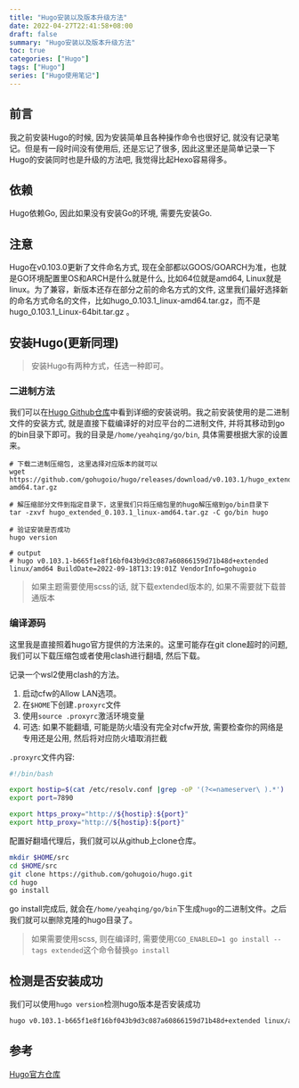 ```yaml
---
title: "Hugo安装以及版本升级方法"
date: 2022-04-27T22:41:58+08:00
draft: false
summary: "Hugo安装以及版本升级方法"
toc: true
categories: ["Hugo"]
tags: ["Hugo"]
series: ["Hugo使用笔记"]
---
```


## 前言

我之前安装Hugo的时候, 因为安装简单且各种操作命令也很好记, 就没有记录笔记。但是有一段时间没有使用后, 还是忘记了很多, 因此这里还是简单记录一下Hugo的安装同时也是升级的方法吧, 我觉得比起Hexo容易得多。

## 依赖

Hugo依赖Go, 因此如果没有安装Go的环境, 需要先安装Go.

## 注意

Hugo在v0.103.0更新了文件命名方式, 现在全部都以GOOS/GOARCH为准，也就是GO环境配置里OS和ARCH是什么就是什么, 比如64位就是amd64, Linux就是linux。为了兼容，新版本还存在部分之前的命名方式的文件, 这里我们最好选择新的命名方式命名的文件，比如hugo_0.103.1_linux-amd64.tar.gz，而不是hugo_0.103.1_Linux-64bit.tar.gz
。

## 安装Hugo(更新同理)

> 安装Hugo有两种方式，任选一种即可。

### 二进制方法

我们可以在[Hugo Github仓库](https://github.com/gohugoio/hugo)中看到详细的安装说明。我之前安装使用的是二进制文件的安装方式, 就是直接下载编译好的对应平台的二进制文件, 并将其移动到go的bin目录下即可。我的目录是`/home/yeahqing/go/bin`, 具体需要根据大家的设置来。

```shell
# 下载二进制压缩包, 这里选择对应版本的就可以
wget https://github.com/gohugoio/hugo/releases/download/v0.103.1/hugo_extended_0.103.1_linux-amd64.tar.gz

# 解压缩部分文件到指定目录下，这里我们只将压缩包里的hugo解压缩到go/bin目录下
tar -zxvf hugo_extended_0.103.1_linux-amd64.tar.gz -C go/bin hugo

# 验证安装是否成功
hugo version

# output
# hugo v0.103.1-b665f1e8f16bf043b9d3c087a60866159d71b48d+extended linux/amd64 BuildDate=2022-09-18T13:19:01Z VendorInfo=gohugoio
```

> 如果主题需要使用scss的话, 就下载extended版本的, 如果不需要就下载普通版本

### 编译源码

这里我是直接照着hugo官方提供的方法来的。这里可能存在git clone超时的问题, 我们可以下载压缩包或者使用clash进行翻墙, 然后下载。

记录一个wsl2使用clash的方法。

1. 启动cfw的Allow LAN选项。
2. 在`$HOME`下创建`.proxyrc`文件
3. 使用`source .proxyrc`激活环境变量
4. 可选: 如果不能翻墙, 可能是防火墙没有完全对cfw开放, 需要检查你的网络是专用还是公用, 然后将对应防火墙取消拦截

`.proxyrc`文件内容:
```bash
#!/bin/bash

export hostip=$(cat /etc/resolv.conf |grep -oP '(?<=nameserver\ ).*')
export port=7890

export https_proxy="http://${hostip}:${port}"
export http_proxy="http://${hostip}:${port}"

```

配置好翻墙代理后，我们就可以从github上clone仓库。

```bash
mkdir $HOME/src
cd $HOME/src
git clone https://github.com/gohugoio/hugo.git
cd hugo
go install
```


go install完成后, 就会在`/home/yeahqing/go/bin`下生成`hugo`的二进制文件。之后我们就可以删除克隆的hugo目录了。

> 如果需要使用scss, 则在编译时, 需要使用`CGO_ENABLED=1 go install --tags extended`这个命令替换`go install`

## 检测是否安装成功

我们可以使用`hugo version`检测hugo版本是否安装成功

```bash
hugo v0.103.1-b665f1e8f16bf043b9d3c087a60866159d71b48d+extended linux/amd64 BuildDate=2022-09-18T13:19:01Z VendorInfo=gohugoio
```

## 参考

[Hugo官方仓库](https://github.com/gohugoio/hugo)

